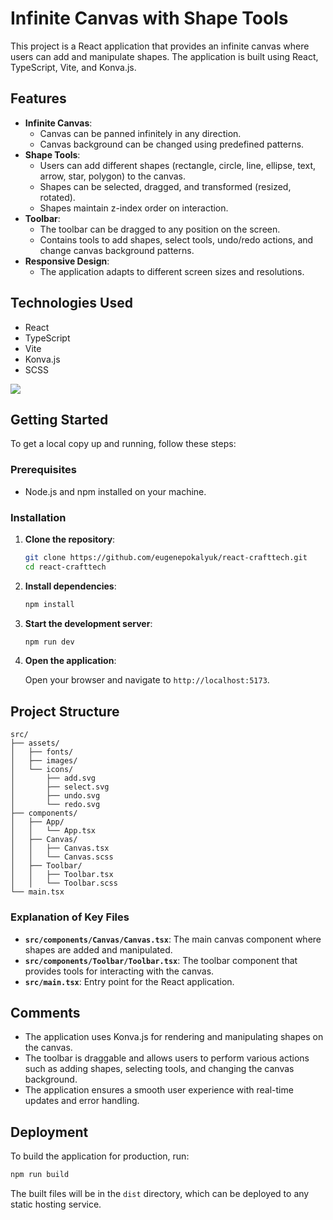 
# Infinite Canvas with Shape Tools

This project is a React application that provides an infinite canvas where users can add and manipulate shapes. The application is built using React, TypeScript, Vite, and Konva.js.

## Features

- **Infinite Canvas**:
  - Canvas can be panned infinitely in any direction.
  - Canvas background can be changed using predefined patterns.
- **Shape Tools**:
  - Users can add different shapes (rectangle, circle, line, ellipse, text, arrow, star, polygon) to the canvas.
  - Shapes can be selected, dragged, and transformed (resized, rotated).
  - Shapes maintain z-index order on interaction.
- **Toolbar**:
  - The toolbar can be dragged to any position on the screen.
  - Contains tools to add shapes, select tools, undo/redo actions, and change canvas background patterns.
- **Responsive Design**:
  - The application adapts to different screen sizes and resolutions.

## Technologies Used

- React
- TypeScript
- Vite
- Konva.js
- SCSS

<img src="https://skillicons.dev/icons?i=react,ts,vite,sass" />

## Getting Started

To get a local copy up and running, follow these steps:

### Prerequisites

- Node.js and npm installed on your machine.

### Installation

1. **Clone the repository**:

   ```bash
   git clone https://github.com/eugenepokalyuk/react-crafttech.git
   cd react-crafttech
   ```

2. **Install dependencies**:

   ```bash
   npm install
   ```

3. **Start the development server**:

   ```bash
   npm run dev
   ```

4. **Open the application**:

   Open your browser and navigate to `http://localhost:5173`.

## Project Structure

```
src/
├── assets/
│   ├── fonts/
│   ├── images/
│   └── icons/
│       ├── add.svg
│       ├── select.svg
│       ├── undo.svg
│       └── redo.svg
├── components/
│   ├── App/
│   │   └── App.tsx
│   ├── Canvas/
│   │   ├── Canvas.tsx
│   │   └── Canvas.scss
│   ├── Toolbar/
│   │   ├── Toolbar.tsx
│   │   └── Toolbar.scss
└── main.tsx
```

### Explanation of Key Files

- **`src/components/Canvas/Canvas.tsx`**: The main canvas component where shapes are added and manipulated.
- **`src/components/Toolbar/Toolbar.tsx`**: The toolbar component that provides tools for interacting with the canvas.
- **`src/main.tsx`**: Entry point for the React application.

## Comments

- The application uses Konva.js for rendering and manipulating shapes on the canvas.
- The toolbar is draggable and allows users to perform various actions such as adding shapes, selecting tools, and changing the canvas background.
- The application ensures a smooth user experience with real-time updates and error handling.

## Deployment

To build the application for production, run:

```bash
npm run build
```

The built files will be in the `dist` directory, which can be deployed to any static hosting service.